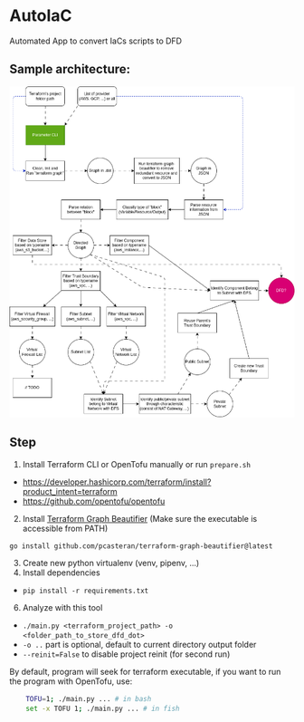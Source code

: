 # AutoIaC
Automated App to convert IaCs scripts to DFD

## Sample architecture:
![](./architecture/main.png)

## Step
1. Install Terraform CLI or OpenTofu manually or run `prepare.sh`
- https://developer.hashicorp.com/terraform/install?product_intent=terraform
- https://github.com/opentofu/opentofu
2. Install [Terraform Graph Beautifier](https://github.com/pcasteran/terraform-graph-beautifier) (Make sure the executable is accessible from PATH)

```
go install github.com/pcasteran/terraform-graph-beautifier@latest
```

3. Create new python virtualenv (venv, pipenv, ...)
4. Install dependencies
- `pip install -r requirements.txt`
6. Analyze with this tool
- `./main.py <terraform_project_path> -o <folder_path_to_store_dfd_dot> `
- `-o ..` part is optional, default to current directory output folder
- `--reinit=False` to disable project reinit (for second run)

By default, program will seek for terraform executable, if you want to run the program with OpenTofu, use:
```bash
    TOFU=1; ./main.py ... # in bash
    set -x TOFU 1; ./main.py ... # in fish
```